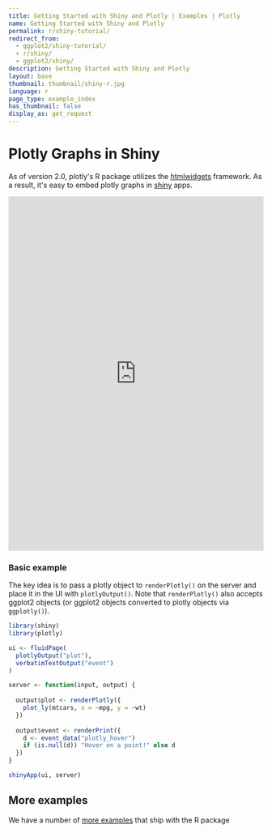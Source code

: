 ```yaml
---
title: Getting Started with Shiny and Plotly | Examples | Plotly
name: Getting Started with Shiny and Plotly
permalink: r/shiny-tutorial/
redirect_from:
  - ggplot2/shiny-tutorial/
  - r/shiny/
  - ggplot2/shiny/
description: Getting Started with Shiny and Plotly
layout: base
thumbnail: thumbnail/shiny-r.jpg
language: r
page_type: example_index
has_thumbnail: false
display_as: get_request
---
```




# Plotly Graphs in Shiny

As of version 2.0, plotly's R package utilizes the [htmlwidgets](http://www.htmlwidgets.org/) framework. As a result, it's easy to embed plotly graphs in [shiny](http://shiny.rstudio.com/) apps.

<iframe src="https://plotly.shinyapps.io/Movies" width="100%" height=700 scrolling="no" seamless="seamless" style="border: none"></iframe>

### Basic example

The key idea is to pass a plotly object to `renderPlotly()` on the server and place it in the UI with `plotlyOutput()`. Note that `renderPlotly()` also accepts ggplot2 objects (or ggplot2 objects converted to plotly objects via `ggplotly()`).


```r
library(shiny)
library(plotly)

ui <- fluidPage(
  plotlyOutput("plot"),
  verbatimTextOutput("event")
)

server <- function(input, output) {
  
  output$plot <- renderPlotly({
    plot_ly(mtcars, x = ~mpg, y = ~wt)
  })
  
  output$event <- renderPrint({
    d <- event_data("plotly_hover")
    if (is.null(d)) "Hover on a point!" else d
  })
}

shinyApp(ui, server)
```


## More examples

We have a number of [more examples](https://github.com/ropensci/plotly/tree/master/inst/examples) that ship with the R package
